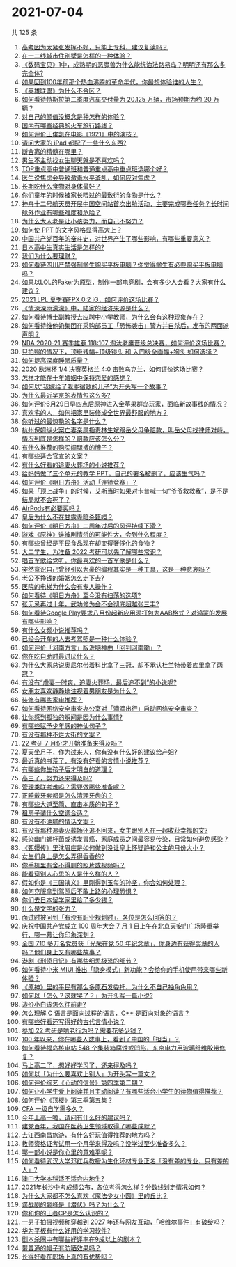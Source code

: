 # 2021-07-04

共 125 条

<!-- BEGIN -->
<!-- 最后更新时间 Sun Jul 04 2021 17:01:43 GMT+0800 (China Standard Time) -->

1. [高考因为太紧张发挥不好，只能上专科，建议复读吗？](https://www.zhihu.com/question/468480228)
2. [在一二线城市住别墅是怎样的一种体验？](https://www.zhihu.com/question/350485995)
3. [《数码宝贝》1中，成熟期的恶魔兽为什么能统治法路易岛？明明还有那么多完全体?](https://www.zhihu.com/question/37187108)
4. [如果回到100年前那个热血沸腾的革命年代，你最想体验谁的人生？](https://www.zhihu.com/question/460118166)
5. [《英雄联盟》为什么不合区？](https://www.zhihu.com/question/352153885)
6. [如何看待特斯拉第二季度汽车交付量为 20.125 万辆，市场预期为约 20
   万辆？](https://www.zhihu.com/question/469602719)
7. [对自己的颜值没概念是种怎样的体验？](https://www.zhihu.com/question/309262006)
8. [国内有哪些经典的火车旅行路线？](https://www.zhihu.com/question/469093965)
9. [如何评价王俊凯在电影《1921》中的演技？](https://www.zhihu.com/question/468558447)
10. [请问大家的 iPad 都配了一些什么东西?](https://www.zhihu.com/question/441947056)
11. [断舍离的精髓在哪里？](https://www.zhihu.com/question/25044125)
12. [男生不主动找女生聊天就是不喜欢吗？](https://www.zhihu.com/question/428269881)
13. [TOP重点高中普通班和普通重点高中重点班选哪个好？](https://www.zhihu.com/question/461031307)
14. [医生说焦虑会导致激素水平紊乱，如何应对焦虑？](https://www.zhihu.com/question/469907164)
15. [长期吃什么食物对身体最好？](https://www.zhihu.com/question/455630164)
16. [你们童年的时候被家长喂过的最敷衍的食物是什么？](https://www.zhihu.com/question/462844792)
17. [神舟十二号航天员开展中国空间站首次出舱活动，主要完成哪些任务？长时间舱外作业有哪些难度和危险？](https://www.zhihu.com/question/469911953)
18. [为什么大人老是让小孩努力，而自己不努力？](https://www.zhihu.com/question/465729487)
19. [如何使 PPT 的文字风格显得高大上？](https://www.zhihu.com/question/26104860)
20. [中国共产党百年的奋斗史，对世界产生了哪些影响，有哪些重要意义？](https://www.zhihu.com/question/469274581)
21. [日本高中生真实生活是怎样的?](https://www.zhihu.com/question/358652855)
22. [我们为什么要理财？](https://www.zhihu.com/question/24177177)
23. [如何看待四川严禁强制学生购买平板电脑？你觉得学生有必要购买平板电脑吗？](https://www.zhihu.com/question/469907647)
24. [如果以LOL的Faker为原型，制作一部电竞剧，会有多少人会看？大家有什么建议？](https://www.zhihu.com/question/467272877)
25. [2021 LPL 夏季赛FPX 0:2 iG，如何评价这场比赛？](https://www.zhihu.com/question/469808758)
26. [《情深深雨濛濛》中，陆家的经济来源是什么？](https://www.zhihu.com/question/54479741)
27. [如何看待博士副教授去应聘中小学教师，为什么会有这种现象存在？](https://www.zhihu.com/question/469006927)
28. [如何看待维他奶集团在采购部员工「恐怖袭击」警方并自杀后，发布的两面派声明？](https://www.zhihu.com/question/469732478)
29. [NBA 2020-21 赛季雄鹿 118:107
    淘汰老鹰晋级总决赛，如何评价这场比赛？](https://www.zhihu.com/question/469901211)
30. [只拍照的情况下，顶级残幅+顶级镜头 和 入门级全画幅+狗头
    如何选择？](https://www.zhihu.com/question/467675765)
31. [如何提高深度睡眠质量？](https://www.zhihu.com/question/21367788)
32. [2020 欧洲杯 1/4 决赛英格兰 4:0
    击败乌克兰，如何评价这场比赛？](https://www.zhihu.com/question/469893448)
33. [怎样才能在十年婚姻中保持恋爱的感觉？](https://www.zhihu.com/question/458200334)
34. [如何以“我嫁给了我爹宿敌的儿子”为开头写一个故事？](https://www.zhihu.com/question/425380931)
35. [为什么最近吴京的表情包这么多?](https://www.zhihu.com/question/459051105)
36. [如何评价6月29日早四点后原神进入金苹果群岛玩家，面临新故事线的情况？](https://www.zhihu.com/question/468978856)
37. [喜欢宅的人，如何把家里装修成全世界最舒服的地方？](https://www.zhihu.com/question/35781319)
38. [你听过的最惊艳的名字是什么？](https://www.zhihu.com/question/265694919)
39. [杭州保姆纵火案亡妻亲属指责林生斌跟岳父母争赔款，叫岳父母找律师对峙，情况到底是怎样的？赔款应该怎么分？](https://www.zhihu.com/question/469306984)
40. [有什么推荐的购买阔腿裤的牌子？](https://www.zhihu.com/question/40872962)
41. [有哪些适合官宣的文案？](https://www.zhihu.com/question/436157838)
42. [有什么好看的追妻火葬场的小说推荐？](https://www.zhihu.com/question/463126197)
43. [给妈妈做了三个单元的教学 PPT，自己的署名被删了，应该生气吗？](https://www.zhihu.com/question/466380653)
44. [如何评价《明日方舟》活动「连锁竞赛」？](https://www.zhihu.com/question/469569572)
45. [如果「顶上战争」的时候，艾斯当时如果对卡普喊一句“爷爷救救我”，是不是结局就不会死了？](https://www.zhihu.com/question/275781764)
46. [AirPods有必要买吗？](https://www.zhihu.com/question/465884888)
47. [皇后为什么不在甘露寺暗杀甄嬛？](https://www.zhihu.com/question/323782581)
48. [如何评价《明日方舟》二周年过后的风评持续下滑？](https://www.zhihu.com/question/469788139)
49. [游戏《原神》谁被剧情杀的可能性大，会到什么程度？](https://www.zhihu.com/question/466856390)
50. [有哪些曾经是平民食品现在却变得奢侈化的食物？](https://www.zhihu.com/question/468524945)
51. [大二学生，为准备 2022 考研可以先了解哪些常识？](https://www.zhihu.com/question/400494597)
52. [唱首军歌给党听，你最喜欢的一首军歌是什么？](https://www.zhihu.com/question/469697834)
53. [突然意识自己曾经引以为豪的编程其实是一种工具，这是一种悲哀吗？](https://www.zhihu.com/question/469223256)
54. [老公不挣钱的婚姻怎么走下去?](https://www.zhihu.com/question/374704037)
55. [医院的电梯为什么会有专人操作？](https://www.zhihu.com/question/275348817)
56. [如何看待《明日方舟》至今没有扫荡的选项?](https://www.zhihu.com/question/469337436)
57. [张无忌再过十年，武功修为会不会彻底超越张三丰?](https://www.zhihu.com/question/458327600)
58. [如何看待Google
    Play要求八月份起新应用须打包为AAB格式？对鸿蒙的发展有哪些影响？](https://www.zhihu.com/question/469588431)
59. [有什么女频小说推荐吗？](https://www.zhihu.com/question/457795893)
60. [已经会开车的人去考驾照是一种什么体验？](https://www.zhihu.com/question/61195942)
61. [如何评价「河南方言」版洗脑神曲「回到河南嘞」？](https://www.zhihu.com/question/469090177)
62. [你在吃自助时最讨厌什么？](https://www.zhihu.com/question/63212359)
63. [为什么大家总说奥尼尔带着科比拿了三冠，却不承认杜兰特带着库里拿了两冠？](https://www.zhihu.com/question/466820448)
64. [有没有“虐妻一时爽，追妻火葬场，最后追不到”的小说呢?](https://www.zhihu.com/question/397071668)
65. [女朋友喜欢静静地注视着男朋友是为什么？](https://www.zhihu.com/question/309919749)
66. [装修有哪些家电推荐？](https://www.zhihu.com/question/59782502)
67. [如何看待网络安全审查办公室对「滴滴出行」启动网络安全审查？](https://www.zhihu.com/question/469590210)
68. [让你感到孤独的瞬间是因为什么事情?](https://www.zhihu.com/question/465940944)
69. [有哪些赋予少年感的神仙句子？](https://www.zhihu.com/question/464697831)
70. [有没有那种不烂大街的文案？](https://www.zhihu.com/question/466067005)
71. [22 考研 7 月份才开始准备来得及吗？](https://www.zhihu.com/question/461398813)
72. [夏天坐月子，作为过来人，你有没有什么好的建议给产妇?](https://www.zhihu.com/question/460231954)
73. [最近真的书荒了，有没有好看的言情小说推荐？](https://www.zhihu.com/question/465306659)
74. [有哪些你生孩子后才明白的道理？](https://www.zhihu.com/question/463303641)
75. [高三了，努力还来得及吗?](https://www.zhihu.com/question/464944548)
76. [管理类联考难吗？需要做哪些准备呢？](https://www.zhihu.com/question/339992123)
77. [正畸戴牙套都是怎么清理牙齿的？](https://www.zhihu.com/question/458630145)
78. [有哪些大道至简、直击本质的句子？](https://www.zhihu.com/question/466361764)
79. [租房子装什么空调合适？](https://www.zhihu.com/question/456683441)
80. [有没有不油腻的情话文案？](https://www.zhihu.com/question/461738801)
81. [有没有那种追妻火葬场还追不回来，女主跟别人在一起收获幸福的文?](https://www.zhihu.com/question/408254252)
82. [感染幽门螺杆菌或诱发胃癌，家庭成员之间最容易传染，日常如何避免感染？](https://www.zhihu.com/question/469701438)
83. [《甄嬛传》里沈眉庄是如何做到没让皇上怀疑静和公主的月份大小？](https://www.zhihu.com/question/451619488)
84. [女生们身上是怎么弄得香香的?](https://www.zhihu.com/question/285951733)
85. [你手机里有舍不得删的照片或视频吗？](https://www.zhihu.com/question/312849874)
86. [能看穿别人心思的人是什么样的人？](https://www.zhihu.com/question/27095943)
87. [假如你是《三国演义》里刚得到玉玺的孙坚，你会如何处理？](https://www.zhihu.com/question/468740811)
88. [如何克服拿到驾照后不敢上路的心理恐惧？](https://www.zhihu.com/question/378244895)
89. [你们去日本留学家里给了多少钱？](https://www.zhihu.com/question/349176242)
90. [什么是文字的张力？](https://www.zhihu.com/question/20815158)
91. [面试时被问到「有没有职业规划时」，各位是怎么回答的？](https://www.zhihu.com/question/19850945)
92. [庆祝中国共产党成立 100 周年大会 7 月 1
    日上午在北京天安门广场隆重举行，哪一幕让你印象深刻？](https://www.zhihu.com/question/469219832)
93. [全国 710 多万名党员获「光荣在党 50
    年纪念章」，你身边有获得奖章的人吗？他们身上又有哪些故事？](https://www.zhihu.com/question/469220759)
94. [港剧《刑侦日记》有哪些细思极恐的细节？](https://www.zhihu.com/question/465226369)
95. [如何看待小米 MIUI
    推出「隐身模式」新功能？会给你的手机使用带来哪些新体验？](https://www.zhihu.com/question/469242892)
96. [《原神》里的平民有那么多原石发委托，为什么不自己抽角色用？](https://www.zhihu.com/question/462697256)
97. [如何以「怎么？这就哭了？」为开头写一篇小说?](https://www.zhihu.com/question/453484837)
98. [造价小白该怎么往前走?](https://www.zhihu.com/question/459896991)
99. [怎么理解 C 语言是面向过程的语言，C++ 是面向对象的语言？](https://www.zhihu.com/question/24425316)
100. [有哪些好看还写得好的古代言情小说？](https://www.zhihu.com/question/305808724)
101. [参加 22 考研是啃老行为吗？需要花多少钱？](https://www.zhihu.com/question/469453406)
102. [100 年以来，你在哪些人或事上，看到了中国的「担当」？](https://www.zhihu.com/question/469083054)
103. [如何看待福岛核电站 548
     个集装箱腐蚀或凹陷，东京电力用玻璃纤维胶带修复？](https://www.zhihu.com/question/469544314)
104. [马上高二了，想好好学习了，还来得及吗？](https://www.zhihu.com/question/464340442)
105. [如何以「为什么要喜欢上别人」为开头写一篇文？](https://www.zhihu.com/question/443120413)
106. [如何评价综艺《心动的信号》第四季第二期？](https://www.zhihu.com/question/469588792)
107. [如何让小学生爱上阅读并且主动阅读？有哪些适合小学生的读物值得推荐？](https://www.zhihu.com/question/20298114)
108. [如何评价《顶楼》第三季第五集？](https://www.zhihu.com/question/469569647)
109. [CFA 一级自学需多久？](https://www.zhihu.com/question/46129772)
110. [今年上高一啦，请问有什么好的建议吗？](https://www.zhihu.com/question/467877062)
111. [建党百年，我国在医药卫生领域取得了哪些成就？](https://www.zhihu.com/question/468756547)
112. [去江西南昌旅游，有什么好玩值得推荐的地方吗？](https://www.zhihu.com/question/348057500)
113. [教师资格证考试用一个月学来得及吗？没学过至少准备多久？](https://www.zhihu.com/question/412569772)
114. [哪一部小说是你心里的意难平呢？](https://www.zhihu.com/question/467675119)
115. [如何看待武汉大学邓红兵教授为生化环材专业正名「没有差的专业，只有差的人」?](https://www.zhihu.com/question/469600953)
116. [澳门大学本科适不适合内地生?](https://www.zhihu.com/question/371477684)
117. [2021年长沙中考成绩公布，各位考得怎么样？分数线划定情况如何？](https://www.zhihu.com/question/469625668)
118. [为什么大家都不怎么喜欢《魔法少女小圆》里的丘比？](https://www.zhihu.com/question/37154229)
119. [谍战剧的巅峰是《潜伏》吗？为什么？](https://www.zhihu.com/question/467430277)
120. [你和你的王者CP是怎么认识的？](https://www.zhihu.com/question/465183546)
121. [一男子拍摄视频称穿越到 2027
     年还与网友互动，「哈维尔事件」有破绽吗？](https://www.zhihu.com/question/466675842)
122. [华为平板有什么好用的学习软件?](https://www.zhihu.com/question/310728794)
123. [剧本杀圈中有哪些好评率在9成以上的剧本？](https://www.zhihu.com/question/376559705)
124. [带普通的帽子有防晒效果吗？](https://www.zhihu.com/question/444213755)
125. [长得好看在职场上真的有优势吗？](https://www.zhihu.com/question/461972771)

<!-- END -->
